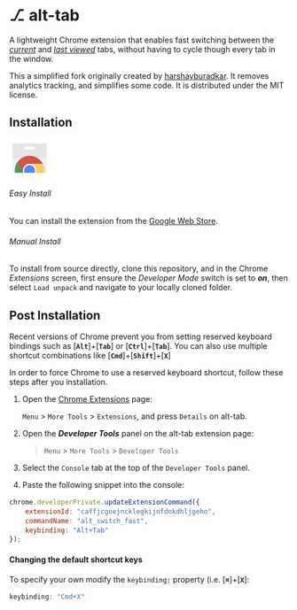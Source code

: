 # ⎇  alt-tab

A lightweight Chrome extension that enables fast switching between the <u>*current*</u> and <u>*last viewed*</u> tabs, without having to cycle though every tab in the window.

This a simplified fork originally created by [harshayburadkar](<https://github.com/harshayburadkar/clut-chrome-extension>). It removes analytics tracking, and simplifies some code. It is distributed under the MIT license.



## Installation

[![webstore](webstore.png)](https://chrome.google.com/webstore/detail/alt-tab/caffjcgoejncklegkijnfdnkdhljgeho)

######  Easy Install

You can install the extension from the [Google Web Store](https://chrome.google.com/webstore/detail/alt-tab/caffjcgoejncklegkijnfdnkdhljgeho). 

###### Manual Install

To install from source directly, clone this repository, and in the Chrome *Extensions* screen, first ensure the *Developer Mode* switch is set to ***on***, then select `Load unpack` and navigate to your locally cloned folder.



## Post Installation

Recent versions of Chrome prevent you from setting reserved keyboard bindings such as [**`Alt`**]+[**`Tab`**] or [**`Ctrl`**]+[**`Tab`**]. You can also use multiple shortcut combinations like [**`Cmd`**]+[**`Shift`**]+[**`X`**]

In order to force Chrome to use a reserved keyboard shortcut, follow these steps after you installation.

1. Open the [Chrome Extensions](chrome://extensions/?id=aeblfdkhhhdcdjpifhhbdiojplfjncoa) page:

   `Menu` > `More Tools` > `Extensions`, and press `Details` on alt-tab.

1. Open the ***Developer Tools*** panel on the alt-tab extension page:

   > `Menu` > `More Tools` > `Developer Tools`

1. Select the `Console` tab at the top of the `Developer Tools` panel.

1. Paste the following snippet into the console:
  ```javascript
  chrome.developerPrivate.updateExtensionCommand({
      extensionId: "caffjcgoejncklegkijnfdnkdhljgeho",
      commandName: "alt_switch_fast",
      keybinding: "Alt+Tab"
  });
  ```



#### Changing the default shortcut keys

To specify your own modify the `keybinding:` property (i.e. [**`⌘`**]+[**`X`**]:

   ```javascript
   keybinding: "Cmd+X"
   ```

